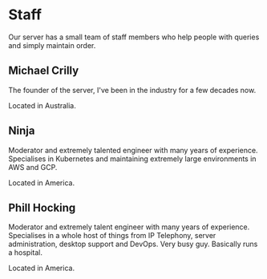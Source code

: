 # Staff

Our server has a small team of staff members who help people with queries and simply maintain order.

## Michael Crilly

The founder of the server, I've been in the industry for a few decades now.

Located in Australia.

## Ninja

Moderator and extremely talented engineer with many years of experience. Specialises in Kubernetes and maintaining extremely large environments in AWS and GCP.

Located in America.

## Phill Hocking

Moderator and extremely talent engineer with many years of experience. Specialises in a whole host of things from IP Telephony, server administration, desktop support and DevOps. Very busy guy. Basically runs a hospital.

Located in America.
